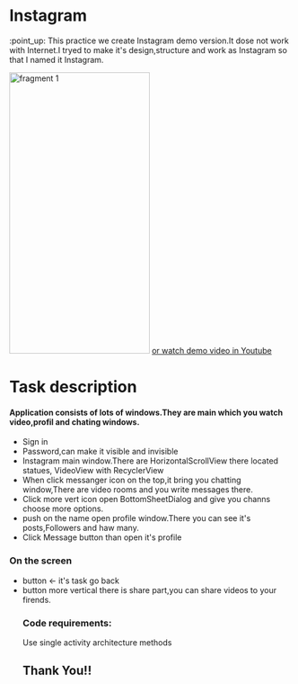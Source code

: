 # Instagram
<html>


<body>

<p>
:point_up: This practice we create Instagram demo version.It dose not work with Internet.I tryed to make it's design,structure and work as Instagram so that I named it Instagram.
</p>

<img alt="fragment 1" src="https://media.giphy.com/media/xRoiXGtgwo1Eiypnos/giphy.gif" width="250" height="500"/>
<a href="https://youtu.be/uOwKEDwwwiM" target="blank">or watch demo video in Youtube</a> 
<h1>
 Task description
</h1>

<h4>
 Application consists of lots of windows.They are main which you watch video,profil and chating windows.  
 
 </h4>
 
 <ul>
<li>Sign in</li>
<li>Password,can make it visible and invisible</li>
<li>Instagram main window.There are HorizontalScrollView there located statues, VideoView with RecyclerView</li>
<li>When click messanger icon on the top,it bring you chatting window,There are video rooms and you write messages there.</li>
 <li>Click more vert icon open BottomSheetDialog and give you channs choose more options.</li>
 <li>push on the name open profile window.There you can see it's posts,Followers and haw many.</li>
 <li>Click Message button than open it's profile</li> 
 
</ul>

<h3>
On the screen
</h3>

<ul>
 <li> button <-  it's task go back </li>
<li> button more vertical there is share part,you can share videos to your firends.</li>
  </ui>
  <h3>Code requirements:</h3>
 <p>Use single activity architecture methods</p>
 
 <h2>
 Thank You!!
 </h2>
</body>

</html>
